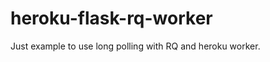 heroku-flask-rq-worker
======================

Just example to use long polling with RQ and heroku worker.